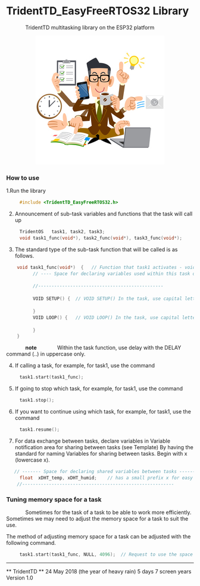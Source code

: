 TridentTD_EasyFreeRTOS32 Library
===

&nbsp;&nbsp;&nbsp;&nbsp;&nbsp;&nbsp;&nbsp;&nbsp;&nbsp;&nbsp;&nbsp;&nbsp;
TridentTD multitasking library on the ESP32 platform  

<p align="center">
  <img src="Picture.png" alt="image"/>
</p>  

### How to use

1.Run the library 
```c  
     #include <TridentTD_EasyFreeRTOS32.h>
``` 
2. Announcement of sub-task variables and functions that the task will call up  
```c  
     TridentOS   task1, task2, task3;
     void task1_func(void*), task2_func(void*), task3_func(void*);
```
3. The standard type of the sub-task function that will be called is as follows.
```c
    void task1_func(void*)  {   // Function that task1 activates - void uses lowercase
          // ---- Space for declaring variables used within this task only ----

          //-----------------------------------------------

          VOID SETUP() {  // VOID SETUP() In the task, use capital letters.

          }
          VOID LOOP() {   // VOID LOOP() In the task, use capital letters.

          }
    }

```
&nbsp;&nbsp;&nbsp;&nbsp;&nbsp;&nbsp;&nbsp;&nbsp;&nbsp;&nbsp;&nbsp;&nbsp;
**note** 
&nbsp;&nbsp;&nbsp;&nbsp;&nbsp;&nbsp;&nbsp;&nbsp;&nbsp;&nbsp;&nbsp;&nbsp;
Within the task function, use delay with the DELAY command (..) in uppercase only.

4. If calling a task, for example, for task1, use the command  
```c
     task1.start(task1_func);
```
5. If going to stop which task, for example, for task1, use the command
```c
     task1.stop();
```
6. If you want to continue using which task, for example, for task1, use the command
```c
     task1.resume();
```

7. For data exchange between tasks, declare variables in
Variable notification area for sharing between tasks (see Template)
By having the standard for naming Variables for sharing between tasks. Begin with x (lowercase x).
```c
   // ------- Space for declaring shared variables between tasks ---------------
     float  xDHT_temp, xDHT_humid;    // has a small prefix x for easy observation
    //---------------------------------------------------------
```

### Tuning memory space for a task
&nbsp;&nbsp;&nbsp;&nbsp;&nbsp;&nbsp;&nbsp;&nbsp;&nbsp;&nbsp;&nbsp;&nbsp;
Sometimes for the task of a task to be able to work more efficiently.
Sometimes we may need to adjust the memory space for a task to suit the use.
  
The method of adjusting memory space for a task can be adjusted with the following command.
```c
     task1.start(task1_func, NULL, 4096);  // Request to use the space 4096bytes
```


-----
** TridentTD **
24 May 2018 (the year of heavy rain)
5 days 7 screen years
Version 1.0

